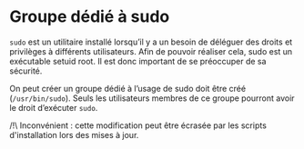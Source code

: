 # Groupe dédié à sudo

`sudo` est un utilitaire installé lorsqu’il y a un besoin de déléguer des droits et privilèges à différents utilisateurs.
Afin de pouvoir réaliser cela, sudo est un exécutable setuid root. Il est donc important de se préoccuper de sa sécurité.

On peut créer un groupe dédié à l’usage de sudo doit être créé (`/usr/bin/sudo`). Seuls les utilisateurs membres de ce groupe pourront avoir le droit d’exécuter `sudo`.

/!\ Inconvénient : cette modification peut être écrasée par les scripts d'installation lors des mises à jour.
